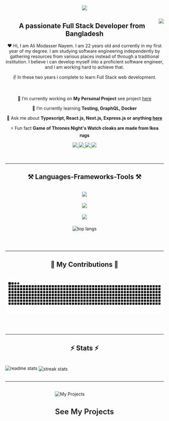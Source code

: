 <h1 align="center">
    <img src="https://readme-typing-svg.herokuapp.com/?font=Righteous&size=35&center=true&vCenter=true&width=500&height=70&pause=1500&duration=3000&lines=Hi'+There!+👋;I'Am+Ali+Modasser+Nayem"; />
</h1>

<img align="right" src="https://visitor-badge.laobi.icu/badge?page_id=modasser-nayem.modasser-nayem" />
<h2 align="center">A passionate Full Stack Developer from Bangladesh </h2>


<p align="center">❤️ Hi, I am Ali Modasser Nayem. I am 22 years old and currently in my first year of my degree. I am studying software engineering independently by gathering resources from various places instead of through a traditional institution. I believe i can develop myself into a proficient software engineer, and i am working hard to achieve that.</p>


<p align="center">✌️ In these two years i complete to learn Full Stack web development.</p>

<br/>

<div align="center">
 
 🔭 I’m currently working on **My Personal Project** see project [here](https://alimodassernayem.vercel.app/projects/6684cd96eee06bade592461d)
 
 🌱 I’m currently learning **Testing, GraphQL, Docker**

💬 Ask me about **Typescript, React.js, Next.js, Express.js or anything [here](https://github.com/modasser-nayem/modasser-nayem/issues)**

⚡ Fun fact **Game of Thrones Night's Watch cloaks are made from Ikea rugs**

 </div>
 
<div align="center"> 
  <a href="mailto:modassernayem@gmail.com">
    <img src="https://img.shields.io/badge/Gmail-333333?style=for-the-badge&logo=gmail&logoColor=red" />
  </a>
  <a href="https://www.linkedin.com/in/alimodassernayem" target="_blank">
    <img src="https://img.shields.io/badge/LinkedIn-0077B5?style=for-the-badge&logo=linkedin&logoColor=white" target="_blank" />
  </a>
  <a href="https://alimodassernayem.vercel.app/" target="_blank">
     <img src="https://img.shields.io/badge/Portfolio-255E63?style=for-the-badge&logo=About.me&logoColor=white" target="_blank" />
  </a>
<a href="https://web.facebook.com/alimodassernayem" target="_blank">
     <img src="https://img.shields.io/badge/Facebook-1877F2?style=for-the-badge&logo=facebook&logoColor=white" target="_blank" />
  </a>
</div>
<br/><br/>
 <hr/>
<h2 align="center">⚒️ Languages-Frameworks-Tools ⚒️</h2>
<br/>
<div align="center">
    <img src="https://skillicons.dev/icons?i=html,css,tailwind,javascript,typescript,react,redux,mui,nextjs" /><br><br>
    <img src="https://skillicons.dev/icons?i=nodejs,express,mongodb,postgresql,prisma" /><br><br>
    <img src="https://skillicons.dev/icons?i=git,github,postman,firebase,vscode,linux" /><br>
</div>
</div>
<br/>
<!----------------- Top Langs ------------------>
<div align="center">
    <img width="440px" align="center" src="https://github-readme-stats-anuraghazra1.vercel.app/api/top-langs/?username=modasser-nayem&layout=compact&theme=onedark" alt="top langs" />
</div>

<br/><br/>
<hr/>

<div align="center">
  <h2>🤝 My Contributions 🤝</h2>
  <br>
  <img alt="snake eating my contributions" src="https://raw.githubusercontent.com/modasser-nayem/modasser-nayem/output/github-contribution-grid-snake.svg" />
  
  <br/><br/>
</div>

<hr/>

<h2 align="center">⚡ Stats ⚡</h2>
<br>
<div align=center; align-items=center>
    <img width="440px" src="https://github-readme-stats.vercel.app/api?username=modasser-nayem&show_icons=true&theme=onedark" alt="readme stats">
<img width="440px" align="center" src="https://github-readme-streak-stats.herokuapp.com/?user=modasser-nayem&theme=onedark" alt="streak stats" />
</div>

<br/>

<hr/>

<br/>

<div style="display: flex; align-items: center; justify-content: center; gap: 5px;">
    <a href='https://alimodassernayem.vercel.app/projects' target='_blank' style="text-decoration: none;">
        <img height='40' style='border:0px;height:40px;' src='https://cdn-icons-png.flaticon.com/128/5956/5956494.png' border='0' alt='My Projects' />
        <h3 style="font-size: 24px; font-weight: 600;">See My Projects</h3>
    </a>
</div>

<br/>
